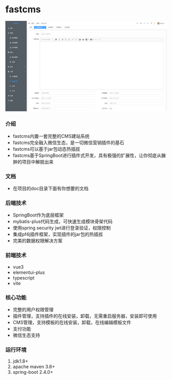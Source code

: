 # fastcms

![输入图片说明](./doc/images/fastcms.png "屏幕截图.png")

### 介绍
- fastcms内置一套完整的CMS建站系统
- fastcms完全融入微信生态，是一切微信营销插件的基石
- fastcms可以基于jar包动态热插拔
- fastcms基于SpringBoot进行插件式开发，具有极强的扩展性，让你彻底从臃肿的项目中解脱出来

### 文档
- 在项目的doc目录下面有你想要的文档

### 后端技术
- SpringBoot作为底层框架
- mybatis-plus代码生成，可快速生成模块骨架代码
- 使用spring security jwt进行登录验证，权限控制
- 集成pf4j插件框架，实现插件的jar包的热插拔
- 完美的数据权限解决方案

### 前端技术
- vue3
- elementui-plus
- typescript
- vite

### 核心功能
- 完整的用户权限管理
- 插件管理，支持插件的在线安装，卸载，无需重启服务器，安装即可使用
- CMS管理，支持模板的在线安装，卸载，在线编辑模板文件
- 支付功能
- 微信生态支持

### 运行环境
1. jdk1.8+
2. apache maven 3.6+
3. spring-boot 2.4.0+





